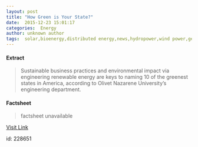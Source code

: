 ```yaml
---
layout: post
title: "How Green is Your State?"
date:  2015-12-23 15:01:17 
categories:  Energy      
author: unknown author
tags:  solar,bioenergy,distributed energy,news,hydropower,wind power,geothermal,large scale renewables                                                                                                                                                                                                                                                                                                                                                                                                                                                                                                                                                                                                                                                                                                
---
```



#### Extract
>Sustainable business practices and environmental impact via engineering renewable energy are keys to naming 10 of the greenest states in America, according to Olivet Nazarene University’s engineering department.

#### Factsheet
>factsheet unavailable

[Visit Link](http://www.renewableenergyworld.com/articles/2015/12/energy-news-how-green-is-your-state.html)

id:  228651 
